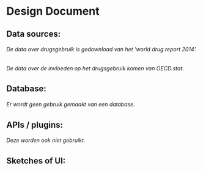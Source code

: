 # Design Document
## Data sources:
###### De data over drugsgebruik is gedownload van het 'world drug report 2014'.
###### De data over de invloeden op het drugsgebruik komen van OECD.stat.
## Database:
###### Er wordt geen gebruik gemaakt van een database.
## APIs / plugins:
###### Deze worden ook niet gebruikt.
## Sketches of UI:
######

